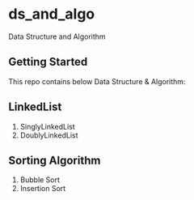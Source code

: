 # ds_and_algo
Data Structure and Algorithm


## Getting Started

This repo contains below Data Structure & Algorithm:

## LinkedList
1. SinglyLinkedList
2. DoublyLinkedList

## Sorting Algorithm
1. Bubble Sort
2. Insertion Sort
